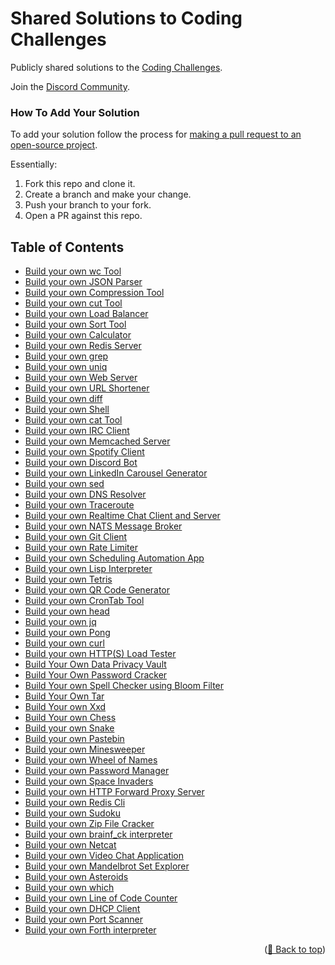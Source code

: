 <div id="top"></div>

# Shared Solutions to Coding Challenges

Publicly shared solutions to the [Coding Challenges](https://codingchallenges.fyi/).

Join the [Discord Community](https://discord.gg/zv4RKDcEKV).

### How To Add Your Solution
To add your solution follow the process for [making a pull request to an open-source project](https://github.com/gabrieldemarmiesse/getting_started_open_source).

Essentially:
1. Fork this repo and clone it.
2. Create a branch and make your change.
3. Push your branch to your fork.
4. Open a PR against this repo.

## Table of Contents

- [Build your own wc Tool](Solutions/challenge-wc.md)
- [Build your own JSON Parser](Solutions/challenge-json-parser.md)
- [Build your own Compression Tool](Solutions/challenge-huffman.md)
- [Build your own cut Tool](Solutions/challenge-cut.md)
- [Build your own Load Balancer](Solutions/challenge-load-balancer.md)
- [Build your own Sort Tool](Solutions/challenge-sort.md)
- [Build your own Calculator](Solutions/challenge-calculator.md)
- [Build your own Redis Server](Solutions/challenge-redis.md)
- [Build your own grep](Solutions/challenge-grep.md)
- [Build your own uniq](Solutions/challenge-uniq.md)
- [Build your own Web Server](Solutions/challenge-webserver.md)
- [Build your own URL Shortener](Solutions/challenge-url-shortener.md)
- [Build your own diff](Solutions/challenge-diff.md)
- [Build your own Shell](Solutions/challenge-shell.md)
- [Build your own cat Tool](Solutions/challenge-cat.md)
- [Build your own IRC Client](Solutions/challenge-irc.md)
- [Build your own Memcached Server](Solutions/challenge-memcached.md)
- [Build your own Spotify Client](Solutions/challenge-spotify.md)
- [Build your own Discord Bot](Solutions/challenge-discord.md)
- [Build your own LinkedIn Carousel Generator](Solutions/challenge-licg.md)
- [Build your own sed](Solutions/challenge-sed.md)
- [Build your own DNS Resolver](Solutions/challenge-dns-resolver.md)
- [Build your own Traceroute](Solutions/challenge-traceroute.md)
- [Build your own Realtime Chat Client and Server](Solutions/challenge-realtime-chat.md)
- [Build your own NATS Message Broker](Solutions/challenge-nats.md)
- [Build your own Git Client](Solutions/challenge-git.md)
- [Build your own Rate Limiter](Solutions/challenge-rate-limiter.md)
- [Build your own Scheduling Automation App](Solutions/challenge-scheduleing-automation.md)
- [Build your own Lisp Interpreter](Solutions/challenge-lisp.md)
- [Build your own Tetris](Solutions/challenge-tetris.md)
- [Build your own QR Code Generator](Solutions/challenge-qr-generator.md)
- [Build your own CronTab Tool](Solutions/challenge-crontab.md)
- [Build your own head](Solutions/challenge-head.md)
- [Build your own jq](Solutions/challenge-jq.md)
- [Build your own Pong](Solutions/challenge-pong.md)
- [Build your own curl](Solutions/challenge-curl.md)
- [Build your own HTTP(S) Load Tester](Solutions/challenge-load-tester.md)
- [Build Your Own Data Privacy Vault](Solutions/challenge-data-privacy-vault.md)
- [Build Your Own Password Cracker](Solutions/challenge-password-cracker.md)
- [Build Your own Spell Checker using Bloom Filter](Solutions/challenge-bloom-filter-spell-checker.md)
- [Build Your Own Tar](Solutions/challenge-tar.md)
- [Build Your own Xxd](Solutions/challenge-xxd.md)
- [Build Your own Chess](Solutions/challenge-chess.md)
- [Build your own Snake](Solutions/challenge-snake.md)
- [Build your own Pastebin](Solutions/challenge-pastebin.md)
- [Build your own Minesweeper](Solutions/challenge-minesweeper.md)
- [Build your own Wheel of Names](Solutions/challenge-wheel.md)
- [Build your own Password Manager](Solutions/challenge-password-manager.md)
- [Build your own Space Invaders](Solutions/challenge-space-invaders.md)
- [Build your own HTTP Forward Proxy Server](Solutions/challenge-forward-proxy.md)
- [Build your own Redis Cli](Solutions/challenge-redis-cli.md)
- [Build your own Sudoku](Solutions/challenge-sudoku.md)
- [Build your own Zip File Cracker](Solutions/challenge-zip-file-cracker.md)
- [Build your own brainf_ck interpreter](Solutions/challenge-brainf_ck.md)
- [Build your own Netcat](Solutions/challenge-netcat.md)
- [Build your own Video Chat Application](Solutions/challenge-video-chat.md)
- [Build your own Mandelbrot Set Explorer](Solutions/challenge-mandelbrot.md)
- [Build your own Asteroids](Solutions/challenge-asteroids.md)
- [Build your own which](Solutions/challenge-which.md)
- [Build your own Line of Code Counter](Solutions/challenge-cloc.md)
- [Build your own DHCP Client](Solutions/challenge-dhcp-client.md)
- [Build your own Port Scanner](Solutions/challenge-portscanner.md)
- [Build your own Forth interpreter](Solutions/challenge-forth.md)
<p align="right">(<a href="#top">🔼 Back to top</a>)</p>
